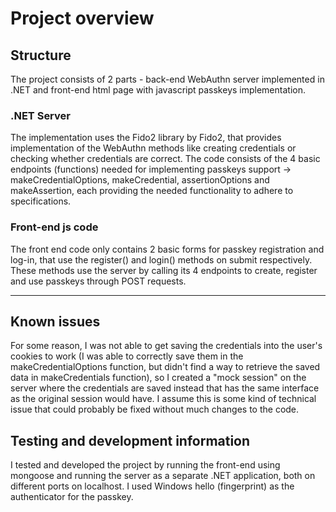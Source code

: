# Project overview

## Structure
The project consists of 2 parts - back-end WebAuthn server implemented in .NET and front-end html page with javascript passkeys implementation.

### .NET Server
The implementation uses the Fido2 library by Fido2, that provides implementation of the WebAuthn methods like creating credentials or checking whether credentials are correct.
The code consists of the 4 basic endpoints (functions) needed for implementing passkeys support -> makeCredentialOptions, makeCredential, assertionOptions and makeAssertion, each providing the needed functionality to adhere to specifications.

### Front-end js code
The front end code only contains 2 basic forms for passkey registration and log-in, that use the register() and login() methods on submit respectively. These methods use the server by calling its 4 endpoints to create, register and use passkeys through POST requests.

---------------------------

## Known issues
For some reason, I was not able to get saving the credentials into the user's cookies to work (I was able to correctly save them in the makeCredentialOptions function, but didn't find a way to retrieve the saved data in makeCredentials function), so I created a "mock session" on the server where the credentials are saved instead that has the same interface as the original session would have. I assume this is some kind of technical issue that could probably be fixed without much changes to the code. 

## Testing and development information
I tested and developed the project by running the front-end using mongoose and running the server as a separate .NET application, both on different ports on localhost. I used Windows hello (fingerprint) as the authenticator for the passkey.